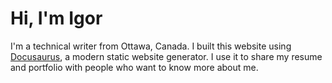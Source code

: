 # Hi, I'm Igor

I'm a technical writer from Ottawa, Canada. I built this website using [Docusaurus](https://docusaurus.io/), a modern static website generator. I use it to share my resume and portfolio with people who want to know more about me.
